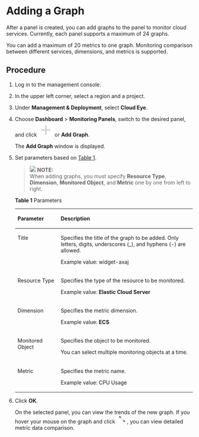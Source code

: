# Adding a Graph<a name="EN-US_TOPIC_0084572190"></a>

After a panel is created, you can add graphs to the panel to monitor cloud services. Currently, each panel supports a maximum of 24 graphs.

You can add a maximum of 20 metrics to one graph. Monitoring comparison between different services, dimensions, and metrics is supported.

## Procedure<a name="section57517183151922"></a>

1.  Log in to the management console.
2.  In the upper left corner, select a region and a project.
3.  Under  **Management & Deployment**, select  **Cloud Eye**.

1.  Choose  **Dashboard**  \>  **Monitoring Panels**, switch to the desired panel, and click  ![](figures/add.png)  or  **Add Graph**.

    The  **Add Graph**  window is displayed.

2.  Set parameters based on  [Table 1](#table49303610201913).

    >![](/images/icon-note.gif) **NOTE:**   
    >When adding graphs, you must specify  **Resource Type**,  **Dimension**,  **Monitored Object**, and  **Metric**  one by one from left to right.  

    **Table  1**  Parameters

    <a name="table49303610201913"></a>
    <table><thead align="left"><tr id="row45163464201913"><th class="cellrowborder" valign="top" width="24.240000000000002%" id="mcps1.2.3.1.1"><p id="p40822227201913"><a name="p40822227201913"></a><a name="p40822227201913"></a><strong id="b1994854291953"><a name="b1994854291953"></a><a name="b1994854291953"></a>Parameter</strong></p>
    </th>
    <th class="cellrowborder" valign="top" width="75.76%" id="mcps1.2.3.1.2"><p id="p18266111201913"><a name="p18266111201913"></a><a name="p18266111201913"></a><strong id="b521920591953"><a name="b521920591953"></a><a name="b521920591953"></a>Description</strong></p>
    </th>
    </tr>
    </thead>
    <tbody><tr id="row6669499513283"><td class="cellrowborder" valign="top" width="24.240000000000002%" headers="mcps1.2.3.1.1 "><p id="p6870278132834"><a name="p6870278132834"></a><a name="p6870278132834"></a>Title</p>
    </td>
    <td class="cellrowborder" valign="top" width="75.76%" headers="mcps1.2.3.1.2 "><p id="p19621674132834"><a name="p19621674132834"></a><a name="p19621674132834"></a>Specifies the title of the graph to be added. Only letters, digits, underscores (_), and hyphens (-) are allowed.</p>
    <p id="p128567468134"><a name="p128567468134"></a><a name="p128567468134"></a>Example value: widget-axaj</p>
    </td>
    </tr>
    <tr id="row28440509201913"><td class="cellrowborder" valign="top" width="24.240000000000002%" headers="mcps1.2.3.1.1 "><p id="p21979859201913"><a name="p21979859201913"></a><a name="p21979859201913"></a>Resource Type</p>
    </td>
    <td class="cellrowborder" valign="top" width="75.76%" headers="mcps1.2.3.1.2 "><p id="p35538154201913"><a name="p35538154201913"></a><a name="p35538154201913"></a>Specifies the type of the resource to be monitored.</p>
    <p id="p11644723141314"><a name="p11644723141314"></a><a name="p11644723141314"></a>Example value: <strong id="b23205568488"><a name="b23205568488"></a><a name="b23205568488"></a>Elastic Cloud Server</strong></p>
    </td>
    </tr>
    <tr id="row3263078104332"><td class="cellrowborder" valign="top" width="24.240000000000002%" headers="mcps1.2.3.1.1 "><p id="p48647122104335"><a name="p48647122104335"></a><a name="p48647122104335"></a>Dimension</p>
    </td>
    <td class="cellrowborder" valign="top" width="75.76%" headers="mcps1.2.3.1.2 "><p id="p48102820104335"><a name="p48102820104335"></a><a name="p48102820104335"></a>Specifies the metric dimension.</p>
    <p id="p113831532121317"><a name="p113831532121317"></a><a name="p113831532121317"></a>Example value: <strong id="b457400151813"><a name="b457400151813"></a><a name="b457400151813"></a>ECS</strong></p>
    </td>
    </tr>
    <tr id="row4738957214147"><td class="cellrowborder" valign="top" width="24.240000000000002%" headers="mcps1.2.3.1.1 "><p id="p5938641614154"><a name="p5938641614154"></a><a name="p5938641614154"></a>Monitored Object</p>
    </td>
    <td class="cellrowborder" valign="top" width="75.76%" headers="mcps1.2.3.1.2 "><p id="p4557041614154"><a name="p4557041614154"></a><a name="p4557041614154"></a>Specifies the object to be monitored.</p>
    <p id="p15435131138"><a name="p15435131138"></a><a name="p15435131138"></a>You can select multiple monitoring objects at a time.</p>
    </td>
    </tr>
    <tr id="row3293048201913"><td class="cellrowborder" valign="top" width="24.240000000000002%" headers="mcps1.2.3.1.1 "><p id="p65410311201913"><a name="p65410311201913"></a><a name="p65410311201913"></a>Metric</p>
    </td>
    <td class="cellrowborder" valign="top" width="75.76%" headers="mcps1.2.3.1.2 "><p id="p63743827201913"><a name="p63743827201913"></a><a name="p63743827201913"></a>Specifies the metric name.</p>
    <p id="p1879315051419"><a name="p1879315051419"></a><a name="p1879315051419"></a>Example value: CPU Usage</p>
    </td>
    </tr>
    </tbody>
    </table>

3.  Click  **OK**.

    On the selected panel, you can view the trends of the new graph. If you hover your mouse on the graph and click  ![](figures/enlarge-3.3.png), you can view detailed metric data comparison.


